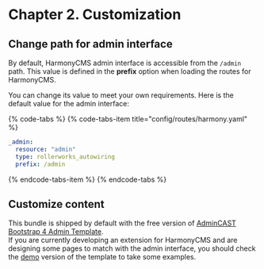 # Chapter 2. Customization

## Change path for admin interface

By default, HarmonyCMS admin interface is accessible from the `/admin` path. This value is defined in the **prefix** option when loading the routes for HarmonyCMS.

You can change its value to meet your own requirements. Here is the default value for the admin interface:

{% code-tabs %}
{% code-tabs-item title="config/routes/harmony.yaml" %}
```yaml
_admin:
  resource: "admin"
  type: rollerworks_autowiring
  prefix: /admin
```
{% endcode-tabs-item %}
{% endcode-tabs %}

## Customize content

This bundle is shipped by default with the free version of [AdminCAST Bootstrap 4 Admin Template](http://admincast.com).  
If you are currently developing an extension for HarmonyCMS and are designing some pages to match with the admin interface, you should check the [demo](http://admincast.com/admincast/preview/html/) version of the template to take some examples.

